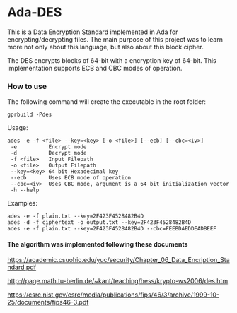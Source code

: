 # Ada-DES
This is a Data Encryption Standard implemented in Ada for encrypting/decrypting files. The main purpose of this project was to learn more not only about this language, but also about this block cipher. 

The DES encrypts blocks of 64-bit with a encryption key of 64-bit. This implementation supports ECB and CBC modes of operation.

### How to use

The following command will create the executable in the root folder:
```
gprbuild -Pdes
```

Usage:
```
ades -e -f <file> --key=<key> [-o <file>] [--ecb] [--cbc=<iv>]
 -e          Encrypt mode
 -d          Decrypt mode
 -f <file>   Input Filepath
 -o <file>   Output Filepath
 --key=<key> 64 bit Hexadecimal key
 --ecb       Uses ECB mode of operation
 --cbc=<iv>  Uses CBC mode, argument is a 64 bit initialization vector
 -h --help
```
Examples:
```
ades -e -f plain.txt --key=2F423F4528482B4D
ades -d -f ciphertext -o output.txt --key=2F423F4528482B4D
ades -e -f plain.txt --key=2F423F4528482B4D --cbc=FEEBDAEDDEADBEEF
```

#### The algorithm was implemented following these documents

https://academic.csuohio.edu/yuc/security/Chapter_06_Data_Encription_Standard.pdf

http://page.math.tu-berlin.de/~kant/teaching/hess/krypto-ws2006/des.htm

https://csrc.nist.gov/csrc/media/publications/fips/46/3/archive/1999-10-25/documents/fips46-3.pdf
